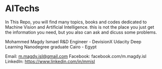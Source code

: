 # AITechs
In This Repo, you will find many topics, books and codes dedicated to Machine Vision and Artificial Intelligence.
this is not the place you just get the information you need, but you also can ask and dicuss some problems.

Mohammed Magdy Ismael
R&D Engineer - DevisionX
Udacity Deep Learning Nanodegree graduate
Cairo - Egypt

Email: m.magdy.isl@gmail.com
Facebook: facebook.com/m.magdy.isl 
LinkedIn: https://www.linkedin.com/in/mmisl
